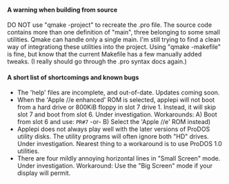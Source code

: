 #### A warning when building from source  
DO NOT use "qmake -project" to recreate the .pro file. The source code contains more than one definition of "main", three belonging to some small utilities.  Qmake can handle only a single main.  I'm still trying to find a clean way of integrationg these utilities into the project.  Using "qmake -makefile" is fine, but know that the current Makefile has a few manually added tweaks. (I really should go through the .pro syntax docs again.)  

#### A short list of shortcomings and known bugs

- The 'help' files are incomplete, and out-of-date.  Updates coming soon.
- When the 'Apple //e enhanced' ROM is selected, applepi will not boot from a hard drive or 800KiB floppy in slot 7 drive 1.   Instead, it will skip slot 7 and boot from slot 6.  Under investigation.  Workarounds: A) Boot from slot 6 and use: ```PR#7``` -or- B) Select the 'Apple //e' ROM instead)
- Applepi does not always play well with the later versions of ProDOS utility disks.  The utility programs will often ignore both "HD" drives. Under investigation. Nearest thing to a workaround is to use ProDOS 1.0 utilities.
- There are four mildly annoying horizontal lines in "Small Screen" mode. Under investigation.  Workaround: Use the "Big Screen" mode if your display will permit.
